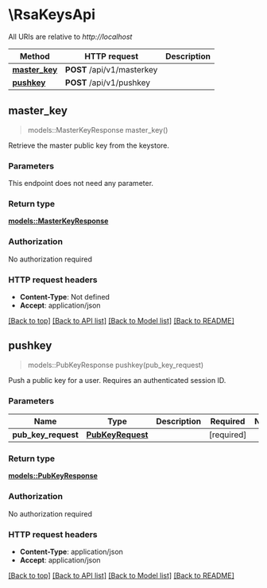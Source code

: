 # \RsaKeysApi

All URIs are relative to *http://localhost*

Method | HTTP request | Description
------------- | ------------- | -------------
[**master_key**](RsaKeysApi.md#master_key) | **POST** /api/v1/masterkey | 
[**pushkey**](RsaKeysApi.md#pushkey) | **POST** /api/v1/pushkey | 



## master_key

> models::MasterKeyResponse master_key()


Retrieve the master public key from the keystore.

### Parameters

This endpoint does not need any parameter.

### Return type

[**models::MasterKeyResponse**](MasterKeyResponse.md)

### Authorization

No authorization required

### HTTP request headers

- **Content-Type**: Not defined
- **Accept**: application/json

[[Back to top]](#) [[Back to API list]](../README.md#documentation-for-api-endpoints) [[Back to Model list]](../README.md#documentation-for-models) [[Back to README]](../README.md)


## pushkey

> models::PubKeyResponse pushkey(pub_key_request)


Push a public key for a user. Requires an authenticated session ID.

### Parameters


Name | Type | Description  | Required | Notes
------------- | ------------- | ------------- | ------------- | -------------
**pub_key_request** | [**PubKeyRequest**](PubKeyRequest.md) |  | [required] |

### Return type

[**models::PubKeyResponse**](PubKeyResponse.md)

### Authorization

No authorization required

### HTTP request headers

- **Content-Type**: application/json
- **Accept**: application/json

[[Back to top]](#) [[Back to API list]](../README.md#documentation-for-api-endpoints) [[Back to Model list]](../README.md#documentation-for-models) [[Back to README]](../README.md)

